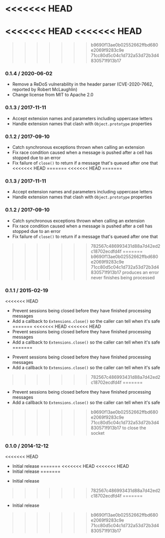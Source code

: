 <<<<<<< HEAD
=======
<<<<<<< HEAD
<<<<<<< HEAD
=======
>>>>>>> b9690f13ae0b02552662ffbd680e2069f9283c9e
>>>>>>> 71cc80d5c04c1d732a53d72b3d4830571f913b17
### 0.1.4 / 2020-06-02

- Remove a ReDoS vulnerability in the header parser (CVE-2020-7662, reported by
  Robert McLaughlin)
- Change license from MIT to Apache 2.0

### 0.1.3 / 2017-11-11

- Accept extension names and parameters including uppercase letters
- Handle extension names that clash with `Object.prototype` properties

### 0.1.2 / 2017-09-10

- Catch synchronous exceptions thrown when calling an extension
- Fix race condition caused when a message is pushed after a cell has stopped
  due to an error
- Fix failure of `close()` to return if a message that's queued after one that
<<<<<<< HEAD
=======
<<<<<<< HEAD
=======
### 0.1.3 / 2017-11-11

* Accept extension names and parameters including uppercase letters
* Handle extension names that clash with `Object.prototype` properties

### 0.1.2 / 2017-09-10

* Catch synchronous exceptions thrown when calling an extension
* Fix race condition caused when a message is pushed after a cell has stopped
  due to an error
* Fix failure of `close()` to return if a message that's queued after one that
>>>>>>> 782567c486993431d88a7d42ed2c18702ecdfd4f
=======
>>>>>>> b9690f13ae0b02552662ffbd680e2069f9283c9e
>>>>>>> 71cc80d5c04c1d732a53d72b3d4830571f913b17
  produces an error never finishes being processed

### 0.1.1 / 2015-02-19

<<<<<<< HEAD
- Prevent sessions being closed before they have finished processing messages
- Add a callback to `Extensions.close()` so the caller can tell when it's safe
=======
<<<<<<< HEAD
<<<<<<< HEAD
- Prevent sessions being closed before they have finished processing messages
- Add a callback to `Extensions.close()` so the caller can tell when it's safe
=======
* Prevent sessions being closed before they have finished processing messages
* Add a callback to `Extensions.close()` so the caller can tell when it's safe
>>>>>>> 782567c486993431d88a7d42ed2c18702ecdfd4f
=======
- Prevent sessions being closed before they have finished processing messages
- Add a callback to `Extensions.close()` so the caller can tell when it's safe
>>>>>>> b9690f13ae0b02552662ffbd680e2069f9283c9e
>>>>>>> 71cc80d5c04c1d732a53d72b3d4830571f913b17
  to close the socket

### 0.1.0 / 2014-12-12

<<<<<<< HEAD
- Initial release
=======
<<<<<<< HEAD
<<<<<<< HEAD
- Initial release
=======
* Initial release
>>>>>>> 782567c486993431d88a7d42ed2c18702ecdfd4f
=======
- Initial release
>>>>>>> b9690f13ae0b02552662ffbd680e2069f9283c9e
>>>>>>> 71cc80d5c04c1d732a53d72b3d4830571f913b17
